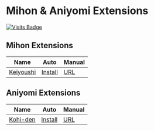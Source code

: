 # Mihon & Aniyomi Extensions

[![Visits Badge](https://ujol.dev/u/yomi/badges/workflows/update.yml/badge.svg)](https://yomi.noz.one)

## Mihon Extensions

| Name                                                 | Auto                                                                              | Manual                                               |
| ---------------------------------------------------- | --------------------------------------------------------------------------------- | ---------------------------------------------------- |
| [Keiyoushi](https://github.com/keiyoushi/extensions) | [Install](https://r.noz.one/?url=tachiyomi://add-repo?url=https://yomi.noz.one/keiyoushi/index.min.json) | [URL](https://yomi.noz.one/keiyoushi/index.min.json) |

## Aniyomi Extensions

| Name                                               | Auto                                                                           | Manual                                              |
| -------------------------------------------------- | ------------------------------------------------------------------------------ | --------------------------------------------------- |
| [Kohi-den](https://github.com/Kohi-den/extensions) | [Install](https://r.noz.one/?url=aniyomi://add-repo?url=https://yomi.noz.one/kohi-den/index.min.json) | [URL](https://yomi.noz.one/kohi-den/index.min.json) |
